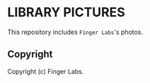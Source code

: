 # LIBRARY PICTURES
This repository includes `Finger Labs`'s photos.

## Copyright
Copyright (c) Finger Labs.